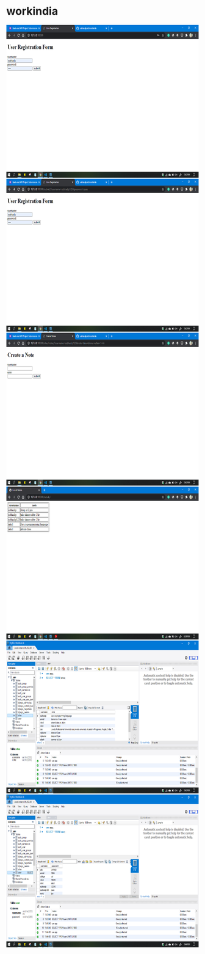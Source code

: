 # workindia
<img src="output screenshot/user registration.png" width = 1000 height = 400>

<img src="output screenshot/reg valid.png" width = 1000 height = 400>

<img src="output screenshot/create notes.png" width = 1000 height = 400>

<img src="output screenshot/list of notes.png" width = 1000 height = 400>

<img src="output screenshot/mysql user table.png" width = 1000 height = 400>

<img src="output screenshot/mysql note table.png" width = 1000 height = 400>

